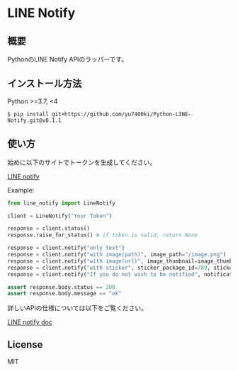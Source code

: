 # LINE Notify

## 概要

PythonのLINE Notify APIのラッパーです。

## インストール方法

Python >=3.7, <4

```
$ pip install git+https://github.com/yu7400ki/Python-LINE-Notify.git@v0.1.1
```

## 使い方

始めに以下のサイトでトークンを生成してください。

[LINE notify](https://notify-bot.line.me/ja/)

Example:

```Python
from line_notify import LineNotify

client = LineNotify("Your Token")

response = client.status()
response.raise_for_status() # if token is valid, return None

response = client.notify("only text")
response = client.notify("with image(path)", image_path="/image.png")
response = client.notify("with image(url)", image_thumbnail=image_thumbnail_url, image_fullsize=image_fullsize_url)
response = client.notify("with sticker", sticker_package_id=789, sticker_id=10859)
response = client.notify("If you do not wish to be notified", notification_disabled=True)

assert response.body.status == 200
assert response.body.message == "ok"
```

詳しいAPIの仕様については以下をご覧ください。

[LINE notify doc](https://notify-bot.line.me/doc/)

## License

MIT
